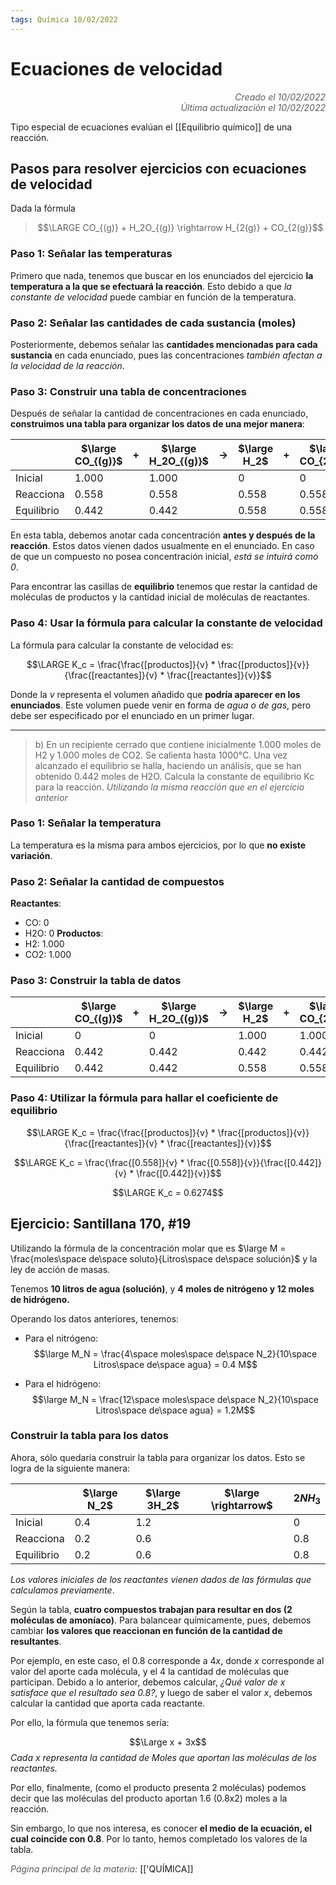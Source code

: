 ```yaml
---
tags: Química 10/02/2022
---
```


# Ecuaciones de velocidad
<div style="text-align: right; opacity: 0.7; font-style: italic;">Creado el 10/02/2022</div>
<div style="text-align: right; opacity: 0.7; font-style: italic;">Última actualización el 10/02/2022</div>

Tipo especial de ecuaciones evalúan el [[Equilibrio químico]] de una reacción.

## Pasos para resolver ejercicios con ecuaciones de velocidad

Dada la fórmula

> $$\LARGE CO_{(g)} + H_2O_{(g)} \rightarrow H_{2(g)} + CO_{2(g)}$$

### Paso 1: Señalar las temperaturas

Primero que nada, tenemos que buscar en los enunciados del ejercicio **la temperatura a la que se efectuará la reacción**. Esto debido a que *la constante de velocidad* puede cambiar en función de la temperatura.

### Paso 2: Señalar las cantidades de cada sustancia (moles)

Posteriormente, debemos señalar las **cantidades mencionadas para cada sustancia** en cada enunciado, pues las concentraciones *también afectan a la velocidad de la reacción*.

### Paso 3: Construir una tabla de concentraciones

Después de señalar la cantidad de concentraciones en cada enunciado, **construimos una tabla para organizar los datos de una mejor manera**:

|            | $\large CO_{(g)}$ | +   | $\large H_2O_{(g)}$ | $\rightarrow$ | $\large H_2$ | +   | $\large CO_{2(g)}$ |
| ---------- | ----------------- | --- | ------------------- | ------------- | ------------ | --- | ------------------ |
| Inicial    | 1.000             |     | 1.000               |               | 0            |     | 0                  |
| Reacciona  | 0.558             |     | 0.558               |               | 0.558        |     | 0.558              | 
| Equilibrio | 0.442             |     | 0.442               |               | 0.558        |     | 0.558              |

En esta tabla, debemos anotar cada concentración **antes y después de la reacción**. Estos datos vienen dados usualmente en el enunciado. En caso de que un compuesto no posea concentración inicial, *está se intuirá como 0*.

Para encontrar las casillas de **equilibrio** tenemos que restar la cantidad de moléculas de productos y la cantidad inicial de moléculas de reactantes.

### Paso 4: Usar la fórmula para calcular la constante de velocidad

La fórmula para calcular la constante de velocidad es:

$$\LARGE K_c = \frac{\frac{[productos]}{v} * \frac{[productos]}{v}}{\frac{[reactantes]}{v} * \frac{[reactantes]}{v}}$$

Donde la $v$ representa el volumen añadido que **podría aparecer en los enunciados**. 
Este volumen puede venir en forma de *agua o de gas*, pero debe ser especificado por el enunciado en un primer lugar.


---

> b) En un recipiente cerrado que contiene inicialmente 1.000 moles de H2 y 1.000 moles de CO2. Se calienta hasta 1000°C. Una vez alcanzado el equilibrio se halla, haciendo un análisis, que se han obtenido 0.442 moles de H2O. Calcula la constante de equilibrio Kc para la reacción.
*Utilizando la misma reacción que en el ejercicio anterior*

### Paso 1: Señalar la temperatura

La temperatura es la misma para ambos ejercicios, por lo que **no existe variación**.

### Paso 2: Señalar la cantidad de compuestos

**Reactantes**:
- CO: 0
- H2O: 0
**Productos**:
- H2: 1.000
- CO2: 1.000

### Paso 3: Construir la tabla de datos

|            | $\large CO_{(g)}$ | +   | $\large H_2O_{(g)}$ | $\rightarrow$ | $\large H_2$ | +   | $\large CO_{2(g)}$ |
| ---------- | ----------------- | --- | ------------------- | ------------- | ------------ | --- | ------------------ |
| Inicial    | 0                 |     | 0                   |               | 1.000        |     | 1.000              |
| Reacciona  | 0.442             |     | 0.442               |               | 0.442        |     | 0.442              |
| Equilibrio | 0.442             |     | 0.442               |               | 0.558        |     | 0.558              |

### Paso 4: Utilizar la fórmula para hallar el coeficiente de equilibrio

$$\LARGE K_c = \frac{\frac{[productos]}{v} * \frac{[productos]}{v}}{\frac{[reactantes]}{v} * \frac{[reactantes]}{v}}$$

$$\LARGE K_c = \frac{\frac{[0.558]}{v} * \frac{[0.558]}{v}}{\frac{[0.442]}{v} * \frac{[0.442]}{v}}$$

$$\LARGE K_c = 0.6274$$

## Ejercicio: Santillana 170, #19

Utilizando la fórmula de la concentración molar que es $\large M = \frac{moles\space de\space soluto}{Litros\space de\space solución}$ y la ley de acción de masas.

Tenemos **10 litros de agua (solución)**, y **4 moles de nitrógeno y 12 moles de hidrógeno.**

Operando los datos anteriores, tenemos:

- Para el nitrógeno:
$$\large M_N = \frac{4\space moles\space de\space N_2}{10\space Litros\space de\space agua} = 0.4 M$$

- Para el hidrógeno:
$$\large M_N = \frac{12\space moles\space de\space N_2}{10\space Litros\space de\space agua} = 1.2M$$

### Construir la tabla para los datos

Ahora, sólo quedaría construir la tabla para organizar los datos. Esto se logra de la siguiente manera:

|            | $\large N_2$ | $\large 3H_2$ | $\large \rightarrow$ | $2NH_3$ |
| ---------- | ------------ | ------------- | -------------------- | ------- |
| Inicial    | 0.4          | 1.2           |                      | 0       |
| Reacciona  | 0.2          | 0.6           |                      | 0.8     | 
| Equilibrio | 0.2          | 0.6           |                      | 0.8     |

*Los valores iniciales de los reactantes vienen dados de las fórmulas que calculamos previamente*.

Según la tabla, **cuatro compuestos trabajan para resultar en dos (2 moléculas de amoníaco)**. Para balancear químicamente, pues, debemos cambiar **los valores que reaccionan en función de la cantidad de resultantes**.

Por ejemplo, en este caso, el 0.8 corresponde a $4x$, donde $x$ corresponde al valor del aporte cada molécula, y el 4 la cantidad de moléculas que participan. Debido a lo anterior, debemos calcular, *¿Qué valor de x satisface que el resultado sea 0.8?*, y luego de saber el valor $x$, debemos calcular la cantidad que aporta cada reactante.

Por ello, la fórmula que tenemos sería:

$$\Large x + 3x$$
*Cada x representa la cantidad de Moles que aportan las moléculas de los reactantes.*

Por ello, finalmente, (como el producto presenta 2 moléculas) podemos decir que las moléculas del producto aportan 1.6 (0.8x2) moles a la reacción.

Sin embargo, lo que nos interesa, es conocer **el medio de la ecuación, el cual coincide con 0.8**. Por lo tanto, hemos completado los valores de la tabla.

<span style="opacity: 0.7; font-style: italic;">Página principal de la materia:</span> [['QUÍMICA]]